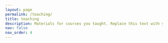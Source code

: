 ```yaml
---
layout: page
permalink: /teaching/
title: teaching
description: Materials for courses you taught. Replace this text with your description.
nav: false
nav_order: 4
---
```


